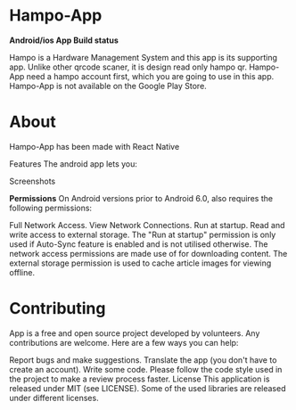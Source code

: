 # Hampo-App
**Android/ios App Build status**

Hampo is a Hardware Management System and this app is its supporting app.
Unlike other qrcode scaner, it is design read only hampo qr.
Hampo-App need a hampo account first, which you are going to use in this app.
Hampo-App is not available on the Google Play Store.


# About

Hampo-App has been made with React Native

Features
The android app lets you:

Screenshots


**Permissions**
On Android versions prior to Android 6.0, also requires the following permissions:

Full Network Access.
View Network Connections.
Run at startup.
Read and write access to external storage.
The "Run at startup" permission is only used if Auto-Sync feature is enabled and is not utilised otherwise. The network access permissions are made use of for downloading content. The external storage permission is used to cache article images for viewing offline.

# Contributing

App is a free and open source project developed by volunteers. Any contributions are welcome. Here are a few ways you can help:

Report bugs and make suggestions.
Translate the app (you don't have to create an account).
Write some code. Please follow the code style used in the project to make a review process faster.
License
This application is released under MIT (see LICENSE). Some of the used libraries are released under different licenses.
